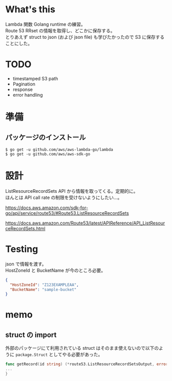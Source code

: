 # What's this
Lambda 関数 Golang runtime の練習。  
Route 53 RRset の情報を取得し、どこかに保存する。  
とりあえず struct to json (および json file) も学びたかったので S3 に保存することにした。

# TODO
- timestamped S3 path
- Pagination
- response
- error handling

# 準備
## パッケージのインストール
```
$ go get -u github.com/aws/aws-lambda-go/lambda
$ go get -u github.com/aws/aws-sdk-go
```

# 設計
ListResourceRecordSets API から情報を取ってくる。定期的に。  
ほんとは API call rate の制限を受けないようにしたい…。  

https://docs.aws.amazon.com/sdk-for-go/api/service/route53/#Route53.ListResourceRecordSets

https://docs.aws.amazon.com/Route53/latest/APIReference/API_ListResourceRecordSets.html

# Testing
json で情報を渡す。  
HostZoneId と BucketName が今のところ必要。

```json
{
  "HostZoneId": "Z123EXAMPLEAA",
  "BucketName": "sample-bucket"
}
```

# memo
## struct の import
外部のパッケージにて利用されている struct はそのまま使えないので以下のように `package.Struct` としてやる必要があった。

```go
func getRecord(id string) (*route53.ListResourceRecordSetsOutput, error) {
...
}
```
